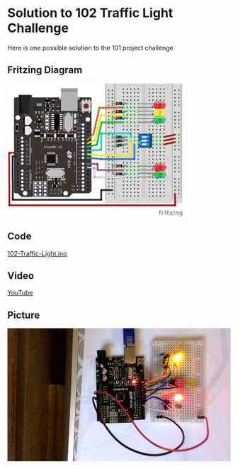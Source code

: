 # Solution to 102 Traffic Light Challenge
Here is one possible solution to the 101 project challenge

## Fritzing Diagram
<img src="102-Traffic-Light_bb.png" height="300">

## Code
[102-Traffic-Light.ino](102-Traffic-Light.ino)

## Video
[YouTube](https://youtu.be/LEXjwdFOQmw)

## Picture
<img src="102-Traffic-Light-Picture.jpg" height="300">
